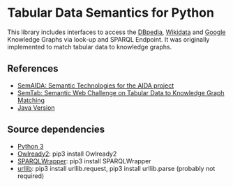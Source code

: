 # Tabular Data Semantics for Python

This library includes interfaces to access the [DBpedia](https://wiki.dbpedia.org/), [Wikidata](https://www.wikidata.org/wiki/Wikidata:Main_Page) and [Google](https://developers.google.com/knowledge-graph) Knowledge Graphs via look-up and SPARQL Endpoint. It was originally implemented to match tabular data to knowledge graphs.


## References

- [SemAIDA: Semantic Technologies for the AIDA project](https://github.com/alan-turing-institute/SemAIDA)
- [SemTab: Semantic Web Challenge on Tabular Data to Knowledge Graph Matching](http://www.cs.ox.ac.uk/isg/challenges/sem-tab/)
- [Java Version](https://github.com/ernestojimenezruiz/tabular-data-semantics)



## Source dependencies
- [Python 3](https://www.python.org/)
- [Owlready2](https://pypi.org/project/Owlready2/): pip3 install Owlready2
- [SPARQLWrapper](https://pypi.org/project/SPARQLWrapper/): pip3 install SPARQLWrapper
- [urllib](https://docs.python.org/3/library/urllib.html): pip3 install urllib.request, pip3 install urllib.parse (probably not required)


